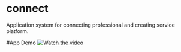 # connect
Application system for connecting professional and creating service platform. 



#App Demo
[![Watch the video](https://img.youtube.com/vi/TyArC3Yz57g/maxresdefault.jpg)](https://youtu.be/TyArC3Yz57g)
